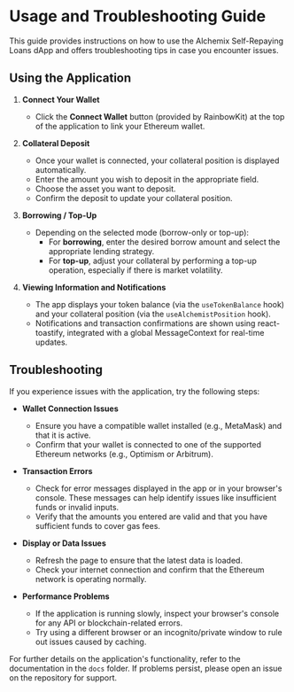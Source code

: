 # Usage and Troubleshooting Guide

This guide provides instructions on how to use the Alchemix Self-Repaying Loans dApp and offers troubleshooting tips in case you encounter issues.

## Using the Application

1. **Connect Your Wallet**
   - Click the **Connect Wallet** button (provided by RainbowKit) at the top of the application to link your Ethereum wallet.

2. **Collateral Deposit**
   - Once your wallet is connected, your collateral position is displayed automatically.
   - Enter the amount you wish to deposit in the appropriate field.
   - Choose the asset you want to deposit.
   - Confirm the deposit to update your collateral position.

3. **Borrowing / Top-Up**
   - Depending on the selected mode (borrow-only or top-up):
     - For **borrowing**, enter the desired borrow amount and select the appropriate lending strategy.
     - For **top-up**, adjust your collateral by performing a top-up operation, especially if there is market volatility.

4. **Viewing Information and Notifications**
   - The app displays your token balance (via the `useTokenBalance` hook) and your collateral position (via the `useAlchemistPosition` hook).
   - Notifications and transaction confirmations are shown using react-toastify, integrated with a global MessageContext for real-time updates.

## Troubleshooting

If you experience issues with the application, try the following steps:

- **Wallet Connection Issues**
  - Ensure you have a compatible wallet installed (e.g., MetaMask) and that it is active.
  - Confirm that your wallet is connected to one of the supported Ethereum networks (e.g., Optimism or Arbitrum).

- **Transaction Errors**
  - Check for error messages displayed in the app or in your browser's console. These messages can help identify issues like insufficient funds or invalid inputs.
  - Verify that the amounts you entered are valid and that you have sufficient funds to cover gas fees.

- **Display or Data Issues**
  - Refresh the page to ensure that the latest data is loaded.
  - Check your internet connection and confirm that the Ethereum network is operating normally.

- **Performance Problems**
  - If the application is running slowly, inspect your browser's console for any API or blockchain-related errors.
  - Try using a different browser or an incognito/private window to rule out issues caused by caching.

For further details on the application's functionality, refer to the documentation in the `docs` folder. If problems persist, please open an issue on the repository for support.
